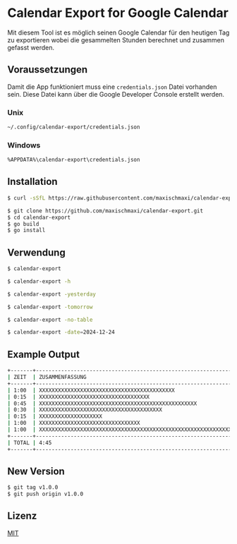 # Calendar Export for Google Calendar

Mit diesem Tool ist es möglich seinen Google Calendar für den heutigen Tag zu exportieren
wobei die gesammelten Stunden berechnet und zusammen gefasst werden.

## Voraussetzungen

Damit die App funktioniert muss eine `credentials.json` Datei vorhanden sein.
Diese Datei kann über die Google Developer Console erstellt werden.

### Unix

```bash
~/.config/calendar-export/credentials.json
```

### Windows

```bash
%APPDATA%\calendar-export\credentials.json
```

## Installation

```bash
$ curl -sSfL https://raw.githubusercontent.com/maxischmaxi/calendar-export/main/install.sh | sh
```

```bash
$ git clone https://github.com/maxischmaxi/calendar-export.git
$ cd calendar-export
$ go build
$ go install
```

## Verwendung

```bash
$ calendar-export
```

```bash
$ calendar-export -h
```

```bash
$ calendar-export -yesterday
```

```bash
$ calendar-export -tomorrow
```

```bash
$ calendar-export -no-table
```

```bash
$ calendar-export -date=2024-12-24
```

## Example Output

```bash
+-------+-----------------------------------------------------------------+
| ZEIT  | ZUSAMMENFASSUNG                                                 |
+-------+-----------------------------------------------------------------+
| 1:00  | XXXXXXXXXXXXXXXXXXXXXXXXXXXXXXXXXXXXXXXXXXX                     |
| 0:15  | XXXXXXXXXXXXXXXXXXXXXXXXXXXXXXXXXXX                             |
| 0:45  | XXXXXXXXXXXXXXXXXXXXXXXXXXXXXXXXXXXXXXXXXXXXXXXXXX              |
| 0:30  | XXXXXXXXXXXXXXXXXXXXXXXXXXXXXXXXXXXXXXX                         |
| 0:15  | XXXXXXXXXXXXXXXXXXXX                                            |
| 1:00  | XXXXXXXXXXXXXXXXXXXXXXXXXXXXXXXX                                |
| 1:00  | XXXXXXXXXXXXXXXXXXXXXXXXXXXXXXXXXXXXXXXXXXXXXXXXXXXXXXXXXXXXXXX |
+-------+-----------------------------------------------------------------+
| TOTAL | 4:45                                                            |
+-------+-----------------------------------------------------------------+
```

## New Version

```bash
$ git tag v1.0.0
$ git push origin v1.0.0
```

## Lizenz

[MIT](https://choosealicense.com/licenses/mit/)
